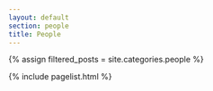 ```yaml
---
layout: default
section: people
title: People
---
```


{% assign filtered_posts = site.categories.people %}

{% include pagelist.html %}


